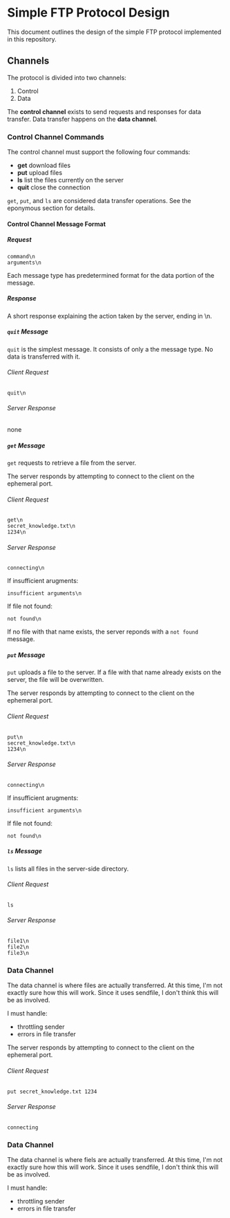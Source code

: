# Simple FTP Protocol Design
This document outlines the design of the simple FTP protocol implemented in this
repository.

## Channels
The protocol is divided into two channels:
 1. Control
 1. Data

The **control channel** exists to send requests and responses for data transfer.
Data transfer happens on the **data channel**.

### Control Channel Commands
The control channel must support the following four commands:

 * **get** download files
 * **put** upload files
 * **ls** list the files currently on the server
 * **quit** close the connection

`get`, `put`, and `ls` are considered data transfer operations. See the eponymous
section for details.

#### Control Channel Message Format

##### Request
```
command\n
arguments\n
```

Each message type has predetermined format for the data portion of the message.

##### Response
A short response explaining the action taken by the server, ending in \n.

##### `quit` Message
`quit` is the simplest message. It consists of only a the message type. No data
is transferred with it.

###### Client Request
```
quit\n
```

###### Server Response
none

##### `get` Message
`get` requests to retrieve a file from the server.

The server responds by attempting to connect to the client on the ephemeral
port.

###### Client Request
```
get\n
secret_knowledge.txt\n
1234\n
```

###### Server Response
```
connecting\n
```

If insufficient arugments:
```
insufficient arguments\n
```

If file not found:
```
not found\n
```

If no file with that name exists, the server reponds with a `not found` message.

##### `put` Message
`put` uploads a file to the server.  If a file with that name already exists on
the server, the file will be overwritten.

The server responds by attempting to connect to the client on the ephemeral
port.

###### Client Request
```
put\n
secret_knowledge.txt\n
1234\n
```

###### Server Response
```
connecting\n
```

If insufficient arugments:
```
insufficient arguments\n
```

If file not found:
```
not found\n
```

##### `ls` Message
`ls` lists all files in the server-side directory.

###### Client Request
```
ls
```

###### Server Response
```
file1\n
file2\n
file3\n
```

### Data Channel
The data channel is where files are actually transferred. At this time, I'm not
exactly sure how this will work. Since it uses sendfile, I don't think this will
be as involved.

I must handle: 
 * throttling sender
 * errors in file transfer

The server responds by attempting to connect to the client on the ephemeral
port.

###### Client Request
```
put secret_knowledge.txt 1234
```

###### Server Response
```
connecting
```
### Data Channel
The data channel is where fiels are actually transferred. At this time, I'm not
exactly sure how this will work. Since it uses sendfile, I don't think this will
be as involved.

I must handle: 
 * throttling sender
 * errors in file transfer
